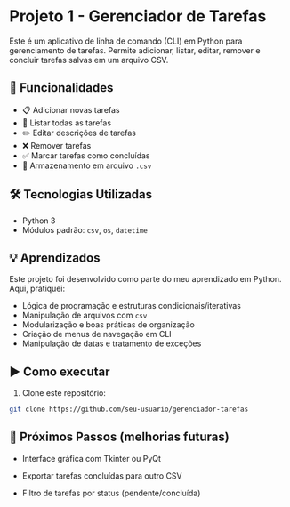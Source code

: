 # Projeto 1 - Gerenciador de Tarefas

Este é um aplicativo de linha de comando (CLI) em Python para gerenciamento de tarefas. Permite adicionar, listar, editar, remover e concluir tarefas salvas em um arquivo CSV.

## 🚀 Funcionalidades

- 📋 Adicionar novas tarefas
- 📑 Listar todas as tarefas
- ✏️ Editar descrições de tarefas
- ❌ Remover tarefas
- ✅ Marcar tarefas como concluídas
- 💾 Armazenamento em arquivo `.csv`

## 🛠️ Tecnologias Utilizadas

- Python 3
- Módulos padrão: `csv`, `os`, `datetime`

## 💡 Aprendizados

Este projeto foi desenvolvido como parte do meu aprendizado em Python. Aqui, pratiquei:

- Lógica de programação e estruturas condicionais/iterativas
- Manipulação de arquivos com `csv`
- Modularização e boas práticas de organização
- Criação de menus de navegação em CLI
- Manipulação de datas e tratamento de exceções

## ▶️ Como executar

1. Clone este repositório:
``` bash
git clone https://github.com/seu-usuario/gerenciador-tarefas
```

## 🧠  Próximos Passos (melhorias futuras)

- Interface gráfica com Tkinter ou PyQt

- Exportar tarefas concluídas para outro CSV

- Filtro de tarefas por status (pendente/concluída)
